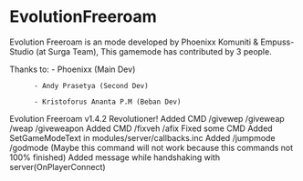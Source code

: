 # EvolutionFreeroam

Evolution Freeroam is an mode developed by Phoenixx Komuniti & Empuss-Studio (at Surga Team), This gamemode has contributed by 3 people.

Thanks to:
          - Phoenixx (Main Dev)
          
          - Andy Prasetya (Second Dev)
          
          - Kristoforus Ananta P.M (Beban Dev)
          

Evolution Freeroam v1.4.2 Revolutioner!
Added CMD /givewep /giveweap /weap /giveweapon
Added CMD /fixveh /afix
Fixed some CMD
Added SetGameModeText in modules/server/callbacks.inc
Added /jumpmode /godmode (Maybe this command will not work because this commands not 100% finished)
Added message while handshaking with server(OnPlayerConnect)
